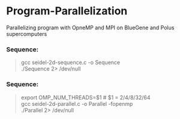 # Program-Parallelization
Parallelizing program with OpneMP and MPI on BlueGene and Polus supercomputers  
### Sequence:
> gcc seidel-2d-sequence.c -o Sequence  
> ./Sequence 2> /dev/null  
### Sequence:
> export OMP_NUM_THREADS=$1    # $1 = 2/4/8/32/64  
> gcc seidel-2d-parallel.c -o Parallel -fopenmp  
> ./Parallel 2> /dev/null  
